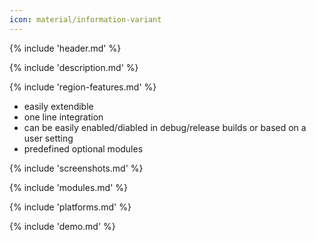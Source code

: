 ```yaml
---
icon: material/information-variant
---
```


{% include 'header.md' %}

{% include 'description.md' %}

{% include 'region-features.md' %}

* easily extendible
* one line integration
* can be easily enabled/diabled in debug/release builds or based on a user setting
* predefined optional modules

{% include 'screenshots.md' %}

{% include 'modules.md' %}

{% include 'platforms.md' %}

{% include 'demo.md' %}